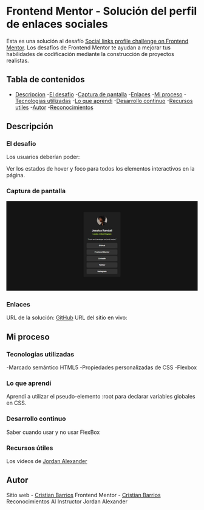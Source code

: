 # Frontend Mentor - Solución del perfil de enlaces sociales

Esta es una solución al desafío [Social links profile challenge on Frontend Mentor](https://www.frontendmentor.io/challenges/social-links-profile-UG32l9m6dQ).
Los desafíos de Frontend Mentor te ayudan a mejorar tus habilidades de codificación mediante la construcción de proyectos realistas.

## Tabla de contenidos

- [Descripcion](#descripcion)
    -[El desafio](#el-desafio)
    -[Captura de pantalla](#captura-de-pantalla)
    -[Enlaces](#enlaces)
-[Mi proceso](#mi-proceso)
    -[Tecnologias utilizadas](#tecnologias-utilizadas)
    -[Lo que aprendi](#lo-que-aprendi)
    -[Desarrollo continuo](#desarrollo-continuo)
    -[Recursos utiles](#recursos-utiles)
-[Autor](#autor)
    -[Reconocimientos](#reconocimientos)

## Descripción

### El desafío
Los usuarios deberían poder:

Ver los estados de hover y foco para todos los elementos interactivos en la página.
### Captura de pantalla
![](./screenshot.jpg)

### Enlaces

URL de la solución: [GitHub](https://github.com/ReyCrisGit/Social-links-profile.git)
URL del sitio en vivo: [](https://reycrisgit.github.io/Social-links-profile/)

## Mi proceso

### Tecnologías utilizadas

-Marcado semántico HTML5
-Propiedades personalizadas de CSS
-Flexbox

### Lo que aprendí

Aprendí a utilizar el pseudo-elemento :root para declarar variables globales en CSS.

### Desarrollo continuo

Saber cuando usar y no usar FlexBox

### Recursos útiles

Los videos de [Jordan Alexander](https://www.youtube.com/@AlexCGDesign)

## Autor

Sitio web - [Cristian Barrios](https://github.com/ReyCrisGit)
Frontend Mentor - [Cristian Barrios](https://www.frontendmentor.io/profile/ReyCrisGit)
Reconocimientos
Al Instructor Jordan Alexander
